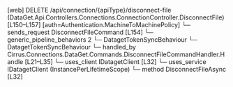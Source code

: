 [web] DELETE /api/connection/{apiType}/disconnect-file  (DataGet.Api.Controllers.Connections.ConnectionController.DisconnectFile)  [L150–L157] [auth=Authentication.MachineToMachinePolicy]
  └─ sends_request DisconnectFileCommand [L154]
    └─ generic_pipeline_behaviors 2
      └─ DatagetTokenSyncBehaviour
      └─ DatagetTokenSyncBehaviour
    └─ handled_by Cirrus.Connections.DataGet.Commands.DisconnectFileCommandHandler.Handle [L21–L35]
      └─ uses_client IDatagetClient [L32]
      └─ uses_service IDatagetClient (InstancePerLifetimeScope)
        └─ method DisconnectFileAsync [L32]

